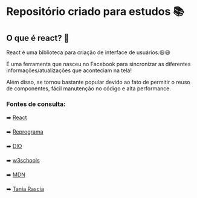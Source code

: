 # Repositório criado para estudos 📚

## O que é react? 🎉

React é uma biblioteca para criação de interface de usuários.😃😃

É uma ferramenta que nasceu no Facebook para sincronizar as diferentes informações/atualizações que aconteciam na tela! 

Além disso, se tornou bastante popular devido ao fato de permitir o reuso de componentes, fácil manutenção no código e alta performance. 


### Fontes de consulta:  
➡️ [React](https://pt-br.reactjs.org/)

➡️ [Reprograma](https://github.com/reprograma/On10-TodasEmTEch-ReactI/)

➡️ [DIO](https://digitalinnovation.one/)

➡️ [w3schools](https://www.w3schools.com/react/)

➡️ [MDN](https://developer.mozilla.org/en-US/docs/Learn/Tools_and_testing/Client-side_JavaScript_frameworks/React_getting_started)


➡️ [Tania Rascia](https://www.taniarascia.com/getting-started-with-react/)
